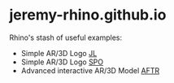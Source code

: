 # jeremy-rhino.github.io
 
Rhino's stash of useful examples:
<ul>
 <li>Simple AR/3D Logo <a href="https://jeremy-rhino.github.io/lablogo">JL</a></li>
 <li>Simple AR/3D Logo <a href="https://jeremy-rhino.github.io/spologo">SPO</a></li>
 <li>Advanced interactive AR/3D Model <a href="https://HearAFTR.github.io/AFTRAR/aftr.html">AFTR</a></li>
</ul>
